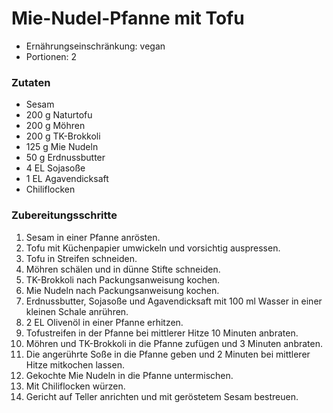# Mie-Nudel-Pfanne mit Tofu

- Ernährungseinschränkung: vegan
- Portionen: 2

### Zutaten

- Sesam
- 200 g Naturtofu
- 200 g Möhren
- 200 g TK-Brokkoli
- 125 g Mie Nudeln
- 50 g Erdnussbutter
- 4 EL Sojasoße
- 1 EL Agavendicksaft
- Chiliflocken

### Zubereitungsschritte

1. Sesam in einer Pfanne anrösten.
2. Tofu mit Küchenpapier umwickeln und vorsichtig auspressen.
3. Tofu in Streifen schneiden.
4. Möhren schälen und in dünne Stifte schneiden.
5. TK-Brokkoli nach Packungsanweisung kochen.
6. Mie Nudeln nach Packungsanweisung kochen.
7. Erdnussbutter, Sojasoße und Agavendicksaft mit 100 ml Wasser in einer kleinen Schale anrühren.
8. 2 EL Olivenöl in einer Pfanne erhitzen.
9. Tofustreifen in der Pfanne bei mittlerer Hitze 10 Minuten anbraten.
10. Möhren und TK-Brokkoli in die Pfanne zufügen und 3 Minuten anbraten.
11. Die angerührte Soße in die Pfanne geben und 2 Minuten bei mittlerer Hitze mitkochen lassen.
12. Gekochte Mie Nudeln in die Pfanne untermischen.
13. Mit Chiliflocken würzen.
14. Gericht auf Teller anrichten und mit geröstetem Sesam bestreuen.